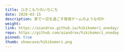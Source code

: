 ```yaml
---
title: ひきこもりのいちにち
date: 2020-03-15
description: 家で一日を過ごす育成ゲームのような何か
weight:
link: https://aiandrox.github.io/hikikomori_oneday/
repo: https://github.com/aiandrox/hikikomori_oneday
pinned: true
thumb: showcase/hikikomori.png
---
```

